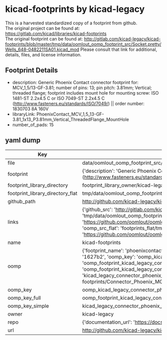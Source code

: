 # kicad-footprints by kicad-legacy  
This is a harvested standardized copy of a footprint from github.  
The original project can be found at:  
https://gitlab.com/kicad/libraries/kicad-footprints  
The original footprint can be found at:
http://gitlab.com/kicad-legacy/kicad-footprints/blob/master/tmp/data/oomlout_oomp_footprint_src/Socket.pretty/Wells_648-0482211SA01.kicad_mod
Please consult that link for additional, details, files, and license information.  
## Footprint Details
* description: Generic Phoenix Contact connector footprint for: MCV_1,5/13-GF-3.81; number of pins: 13; pin pitch: 3.81mm; Vertical; threaded flange; footprint includes mount hole for mounting screw: ISO 1481-ST 2.2x4.5 C or ISO 7049-ST 2.2x4.5 C (http://www.fasteners.eu/standards/ISO/7049/) || order number: 1830703 8A 160V  
* libraryLink: PhoenixContact_MCV_1,5_13-GF-3.81_1x13_P3.81mm_Vertical_ThreadedFlange_MountHole  
* number_of_pads: 15  
## yaml dump  
| Key | Value |  
| --- | --- |  
| file | data/oomlout_oomp_footprint_src/kicad-footprints/Connector_Phoenix_MC.pretty/PhoenixContact_MCV_1,5_13-GF-3.81_1x13_P3.81mm_Vertical_ThreadedFlange_MountHole.kicad_mod |  
| footprint | {'description': 'Generic Phoenix Contact connector footprint for: MCV_1,5/13-GF-3.81; number of pins: 13; pin pitch: 3.81mm; Vertical; threaded flange; footprint includes mount hole for mounting screw: ISO 1481-ST 2.2x4.5 C or ISO 7049-ST 2.2x4.5 C (http://www.fasteners.eu/standards/ISO/7049/) || order number: 1830703 8A 160V', 'libraryLink': 'PhoenixContact_MCV_1,5_13-GF-3.81_1x13_P3.81mm_Vertical_ThreadedFlange_MountHole', 'number_of_pads': 15} |  
| footprint_library_directory | footprint_library_owner/kicad-legacy_kicad-footprints |  
| footprint_library_directory_flat | tmp/data/oomlout_oomp_footprint_src/footprints_flat/kicad_legacy_connector_phoenix_mc_phoenixcontact_mcv_1,5_13_gf_3_81_1x13_p3_81mm_vertical_threadedflange_mounthole/working |  
| github_path | http://github.com/kicad-legacy/kicad-footprints/blob/master/tmp/data/oomlout_oomp_footprint_src/Connector_Phoenix_MC.pretty/PhoenixContact_MCV_1,5_13-GF-3.81_1x13_P3.81mm_Vertical_ThreadedFlange_MountHole.kicad_mod |  
| links | {'github_src': 'http://gitlab.com/kicad-legacy/kicad-footprints/blob/master/tmp/data/oomlout_oomp_footprint_src/Socket.pretty/Wells_648-0482211SA01.kicad_mod', 'github_src_repo': 'https://gitlab.com/kicad/libraries/kicad-footprints', 'oomp_bot': 'tmp/data/oomlout_oomp_footprint_src/footprints/kicad_legacy_connector_phoenix_mc_phoenixcontact_mcv_1,5_13_gf_3_81_1x13_p3_81mm_vertical_threadedflange_mounthole/working', 'oomp_bot_github': 'https://github.com/oomlout/oomlout_oomp_footprint_bot/tree/main/tmp/data/oomlout_oomp_footprint_src/footprints/kicad_legacy_connector_phoenix_mc_phoenixcontact_mcv_1,5_13_gf_3_81_1x13_p3_81mm_vertical_threadedflange_mounthole/working', 'oomp_src_flat': 'footprints_flat/tmp/data/oomlout_oomp_footprint_src/footprints_flat/kicad_legacy_connector_phoenix_mc_phoenixcontact_mcv_1,5_13_gf_3_81_1x13_p3_81mm_vertical_threadedflange_mounthole/working', 'oomp_src_flat_github': 'https://github.com/oomlout/oomlout_oomp_footprint_src/tree/main/tmp/data/oomlout_oomp_footprint_src/footprints_flat/kicad_legacy_connector_phoenix_mc_phoenixcontact_mcv_1,5_13_gf_3_81_1x13_p3_81mm_vertical_threadedflange_mounthole/working'} |  
| name | kicad-footprints |  
| oomp | {'footprint_name': 'phoenixcontact_mcv_1,5_13_gf_3_81_1x13_p3_81mm_vertical_threadedflange_mounthole', 'library_name': 'connector_phoenix_mc', 'md5': '1627b241d375e7a16b17ba3e51590649', 'md5_10': '1627b241d3', 'md5_5': '1627b', 'md5_6': '1627b2', 'oomp_key': 'oomp_kicad_legacy_connector_phoenix_mc_phoenixcontact_mcv_1,5_13_gf_3_81_1x13_p3_81mm_vertical_threadedflange_mounthole', 'oomp_key_extra': 'oomp_footprint_kicad_legacy_connector_phoenix_mc_phoenixcontact_mcv_1,5_13_gf_3_81_1x13_p3_81mm_vertical_threadedflange_mounthole', 'oomp_key_full': 'oomp_footprint_kicad_legacy_connector_phoenix_mc_phoenixcontact_mcv_1,5_13_gf_3_81_1x13_p3_81mm_vertical_threadedflange_mounthole_1627b2', 'oomp_key_simple': 'kicad_legacy_connector_phoenix_mc_phoenixcontact_mcv_1,5_13_gf_3_81_1x13_p3_81mm_vertical_threadedflange_mounthole', 'original_filename': 'data/oomlout_oomp_footprint_src/kicad-footprints/Connector_Phoenix_MC.pretty/PhoenixContact_MCV_1,5_13-GF-3.81_1x13_P3.81mm_Vertical_ThreadedFlange_MountHole.kicad_mod', 'owner_name': 'kicad_legacy'} |  
| oomp_key | oomp_kicad_legacy_connector_phoenix_mc_phoenixcontact_mcv_1,5_13_gf_3_81_1x13_p3_81mm_vertical_threadedflange_mounthole |  
| oomp_key_full | oomp_footprint_kicad_legacy_connector_phoenix_mc_phoenixcontact_mcv_1,5_13_gf_3_81_1x13_p3_81mm_vertical_threadedflange_mounthole |  
| oomp_key_simple | kicad_legacy_connector_phoenix_mc_phoenixcontact_mcv_1,5_13_gf_3_81_1x13_p3_81mm_vertical_threadedflange_mounthole |  
| owner | kicad-legacy |  
| repo | {'documentation_url': 'https://docs.github.com/rest/repos/repos#get-a-repository', 'message': 'Not Found'} |  
| url | http://github.com/kicad-legacy/kicad-footprints |  

